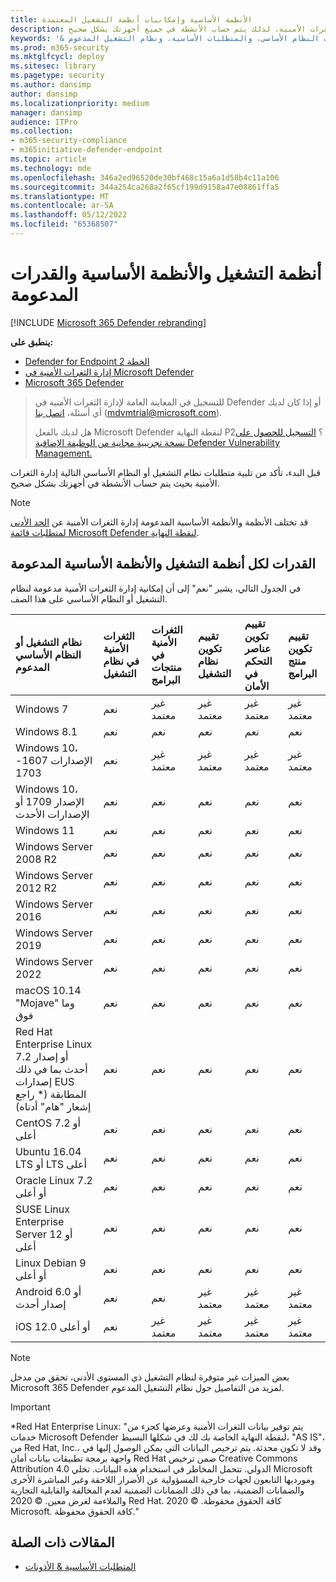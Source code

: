 ```yaml
---
title: الأنظمة الأساسية وإمكانيات أنظمة التشغيل المعتمدة
description: تأكد من تلبية متطلبات نظام التشغيل أو النظام الأساسي إدارة المخاطر والثغرات الأمنية، لذلك يتم حساب الأنشطة في جميع أجهزتك بشكل صحيح.
keywords: '& إدارة الثغرات الأمنية التهديد، إدارة المخاطر والثغرات الأمنية، ونظام التشغيل، ومتطلبات النظام الأساسي، والمتطلبات الأساسية، ونظام التشغيل المدعوم Microsoft Defender لنقطة النهاية tvm، Microsoft Defender لنقطة النهاية-tvm، وأنظمة التشغيل المدعومة، والأنظمة الأساسية المدعومة، ودعم Linux، ودعم mac'
ms.prod: m365-security
ms.mktglfcycl: deploy
ms.sitesec: library
ms.pagetype: security
ms.author: dansimp
author: dansimp
ms.localizationpriority: medium
manager: dansimp
audience: ITPro
ms.collection:
- m365-security-compliance
- m365initiative-defender-endpoint
ms.topic: article
ms.technology: mde
ms.openlocfilehash: 346a2ed96520de30bf468c15a6a1d58b4c11a106
ms.sourcegitcommit: 344a254ca268a2f65cf199d9158a47e08861ffa5
ms.translationtype: MT
ms.contentlocale: ar-SA
ms.lasthandoff: 05/12/2022
ms.locfileid: "65368507"
---
```

# <a name="supported-operating-systems-platforms-and-capabilities"></a>أنظمة التشغيل والأنظمة الأساسية والقدرات المدعومة

[!INCLUDE [Microsoft 365 Defender rebranding](../../includes/microsoft-defender.md)]

**ينطبق على:**

- [Defender for Endpoint الخطة 2](https://go.microsoft.com/fwlink/?linkid=2154037)
- [إدارة الثغرات الأمنية في Microsoft Defender](../defender-vulnerability-management/index.yml)
- [Microsoft 365 Defender](https://go.microsoft.com/fwlink/?linkid=2118804)

> للتسجيل في المعاينة العامة لإدارة الثغرات الأمنية في Defender أو إذا كان لديك أي أسئلة، [اتصل بنا](mailto:mdvmtrial@microsoft.com) (mdvmtrial@microsoft.com).
>
> هل لديك بالفعل Microsoft Defender لنقطة النهاية P2؟ [التسجيل للحصول على نسخة تجريبية مجانية من الوظيفة الإضافية Defender Vulnerability Management.](https://signup.microsoft.com/get-started/signup?products=5908ecaa-b8a7-4a04-b6c0-d44fd934b6f2)

قبل البدء، تأكد من تلبية متطلبات نظام التشغيل أو النظام الأساسي التالية إدارة الثغرات الأمنية بحيث يتم حساب الأنشطة في أجهزتك بشكل صحيح.

> [!NOTE]
> قد تختلف الأنظمة والأنظمة الأساسية المدعومة إدارة الثغرات الأمنية عن [الحد الأدنى لمتطلبات قائمة Microsoft Defender لنقطة النهاية](../defender-endpoint/minimum-requirements.md).

## <a name="capabilities-per-supported-operating-systems-os-and-platforms"></a>القدرات لكل أنظمة التشغيل والأنظمة الأساسية المدعومة

في الجدول التالي، يشير "نعم" إلى أن إمكانية إدارة الثغرات الأمنية مدعومة لنظام التشغيل أو النظام الأساسي على هذا الصف.

نظام التشغيل أو النظام الأساسي المدعوم|الثغرات الأمنية في نظام التشغيل|الثغرات الأمنية في منتجات البرامج|تقييم تكوين نظام التشغيل|تقييم تكوين عناصر التحكم في الأمان|تقييم تكوين منتج البرامج
:---|:---|:---|:---|:---|:---
Windows 7|نعم|غير معتمد|غير معتمد|غير معتمد|غير معتمد
Windows 8.1|نعم|نعم|نعم|نعم|نعم
Windows 10، الإصدارات 1607-1703|نعم|غير معتمد|غير معتمد|غير معتمد|غير معتمد
Windows 10، الإصدار 1709 أو الإصدارات الأحدث|نعم|نعم|نعم|نعم|نعم
Windows 11|نعم|نعم|نعم|نعم|نعم
Windows Server 2008 R2|نعم|نعم|نعم|نعم|نعم
Windows Server 2012 R2|نعم|نعم|نعم|نعم|نعم
Windows Server 2016‏|نعم|نعم|نعم|نعم|نعم
Windows Server 2019|نعم|نعم|نعم|نعم|نعم
Windows Server 2022|نعم|نعم|نعم|نعم|نعم
macOS 10.14 "Mojave" وما فوق|نعم|نعم|نعم|نعم|نعم
Red Hat Enterprise Linux 7.2 أو إصدار أحدث بما في ذلك إصدارات EUS المطابقة (\* راجع إشعار "هام" أدناه)|نعم|نعم|نعم|نعم|نعم
CentOS 7.2 أو أعلى|نعم|نعم|نعم|نعم|نعم
Ubuntu 16.04 LTS أو LTS أعلى|نعم|نعم|نعم|نعم|نعم
Oracle Linux 7.2 أو أعلى|نعم|نعم|نعم|نعم|نعم
SUSE Linux Enterprise Server 12 أو أعلى|نعم|نعم|نعم|نعم|نعم
Linux Debian 9 أو أعلى|نعم|نعم|نعم|نعم|نعم
Android 6.0 أو إصدار أحدث|نعم|نعم|غير معتمد|غير معتمد|غير معتمد
iOS 12.0 أو أعلى|نعم|غير معتمد|غير معتمد|غير معتمد|غير معتمد

> [!NOTE]
> بعض الميزات غير متوفرة لنظام التشغيل ذي المستوى الأدنى، تحقق من مدخل Microsoft 365 Defender لمزيد من التفاصيل حول نظام التشغيل المدعوم.

> [!IMPORTANT]
> \*Red Hat Enterprise Linux: "يتم توفير بيانات الثغرات الأمنية وعرضها كجزء من خدمات Microsoft Defender لنقطة النهاية الخاصة بك لك في شكلها البسيط، "AS IS"، من Red Hat, Inc.، وقد لا تكون محدثة. يتم ترخيص البيانات التي يمكن الوصول إليها في واجهة برمجة تطبيقات بيانات أمان Red Hat ضمن ترخيص Creative Commons Attribution 4.0 الدولي. تتحمل المخاطر في استخدام هذه البيانات. تخلي Microsoft ومورديها التابعون لجهات خارجية المسؤولية عن الأضرار اللاحقة وغير المباشرة الأخرى والضمانات الضمنية، بما في ذلك الضمانات الضمنية لعدم المخالفة والقابلية التجارية والملاءمة لغرض معين. © 2020 Red Hat. كافة الحقوق محفوظة. © 2020 Microsoft. كافة الحقوق محفوظة."

## <a name="related-articles"></a>المقالات ذات الصلة

- [المتطلبات الأساسية & الأذونات](tvm-prerequisites.md)
